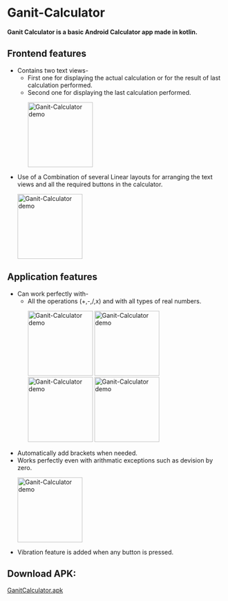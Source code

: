 # Ganit-Calculator
**Ganit Calculator is a basic Android Calculator app made in kotlin.**


## Frontend features
  - Contains two text views-
    - First one for displaying the actual calculation or for the result of last calculation performed.
    - Second one for displaying the last calculation performed.
      <p float="centre">
        <img src="https://i.postimg.cc/4NBvCLW4/f1.jpg" width="150" alt="Ganit-Calculator demo" /> 
      </p>
  - Use of a Combination of several Linear layouts for arranging the text views and all the required buttons in the calculator.
      <p float="centre">
        <img src="https://i.postimg.cc/L5Zzz2zx/f2.jpg" width="150" alt="Ganit-Calculator demo" /> 
      </p>
    
## Application features
  - Can work perfectly with-
    - All the operations (+,-,/,x) and with all types of real numbers.
      <p float="centre">
        <img src="https://i.postimg.cc/x8CtbwCC/A-add.jpg" width="150" alt="Ganit-Calculator demo" /> 
        <img src="https://i.postimg.cc/sDMTfCqH/A-sub.jpg" width="150" alt="Ganit-Calculator demo" /> 
        <img src="https://i.postimg.cc/yY2vkrz1/A-mul.jpg" width="150" alt="Ganit-Calculator demo" /> 
        <img src="https://i.postimg.cc/sf6nRg6Z/A-div.jpg" width="150" alt="Ganit-Calculator demo" /> 
      </p>
  - Automatically add brackets when needed.
  - Works perfectly even with arithmatic exceptions such as devision by zero.
    <p float="centre">
      <img src="https://i.postimg.cc/FK0W5t1d/Screenshot-2022-11-17-12-51-10-606-com-example-adi-ganitcalculator.jpg" width="150" alt="Ganit-Calculator demo" /> 
    </p>
  - Vibration feature is added when any button is pressed.
  
## Download APK: 
  [GanitCalculator.apk](https://drive.google.com/file/d/1mCq9gI2PmkL1l9II3MK01PRgXJ7jpwx3/view?usp=sharing)
